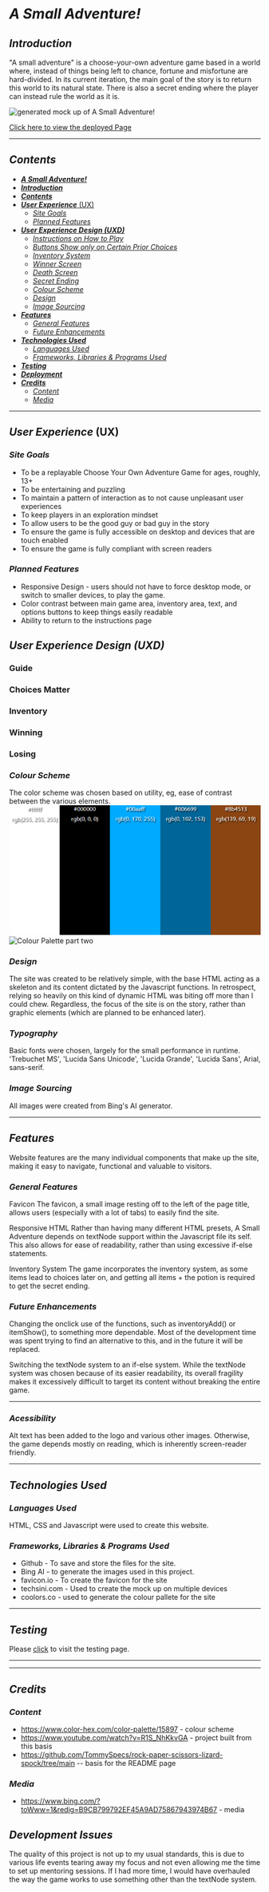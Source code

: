 # ***A Small Adventure!***

## ***Introduction***
"A small adventure" is a choose-your-own adventure game based in a world where, instead of things being left to chance, fortune and misfortune are hard-divided. In its current iteration, the main goal of the story is to return this world to its natural state. There is also a secret ending where the player can instead rule the world as it is.

![generated mock up of A Small Adventure!](doc/readme-images/mockup.png)

[Click here to view the deployed Page](https://acelliott1218.github.io/A-Small-Adventure/)

---

## ***Contents***

  - [***A Small Adventure!***](#a-small-adventure)
  - [***Introduction***](#introduction)
  - [***Contents***](#contents)
  - [***User Experience*** (UX)](#user-experience-ux)
    - [*Site Goals*](#site-goals)
    - [*Planned Features*](#planned-features)
  - [***User Experience Design (UXD)***](#user-experience-design-uxd)
      - [*Instructions on How to Play*](#guide)
      - [*Buttons Show only on Certain Prior Choices*](#choices-matter)
      - [*Inventory System*](#inventory)
      - [*Winner Screen*](#winning)
      - [*Death Screen*](#losing)
      - [*Secret Ending*](#secret-ending)
    - [*Colour Scheme*](#colour-scheme)
    - [*Design*](#design)
    - [*Image Sourcing*](#image-sourcing)
  - [***Features***](#features)
    - [*General Features*](#general-features)
    - [*Future Enhancements*](#future-enhancements)
  - [***Technologies Used***](#technologies-used)
    - [*Languages Used*](#languages-used)
    - [*Frameworks, Libraries \& Programs Used*](#frameworks-libraries--programs-used)
  - [***Testing***](#testing)
  - [***Deployment***](#deployment)
  - [***Credits***](#credits)
    - [*Content*](#content)
    - [*Media*](#media)

---

## ***User Experience*** (UX)

### *Site Goals*
- To be a replayable Choose Your Own Adventure Game for ages, roughly, 13+
- To be entertaining and puzzling
- To maintain a pattern of interaction as to not cause unpleasant user experiences
- To keep players in an exploration mindset
- To allow users to be the good guy or bad guy in the story
- To ensure the game is fully accessible on desktop and devices that are touch enabled
- To ensure the game is fully compliant with screen readers

### *Planned Features*
- Responsive Design - users should not have to force desktop mode, or switch to smaller devices, to play the game.
- Color contrast between main game area, inventory area, text, and options buttons to keep things easily readable
- Ability to return to the instructions page


## ***User Experience Design (UXD)***
### Guide

### Choices Matter

### Inventory

### Winning

### Losing

### *Colour Scheme*
The color scheme was chosen based on utility, eg, ease of contrast between the various elements. 
![Colour Palette part one](doc/readme-images/colorPalette1.png)
![Colour Palette part two](doc/readme-images/colorPalette2.png)

### *Design*
The site was created to be relatively simple, with the base HTML acting as a skeleton and its content dictated by the Javascript functions. In retrospect, relying so heavily on this kind of dynamic HTML was biting off more than I could chew. Regardless, the focus of the site is on the story, rather than graphic elements (which are planned to be enhanced later).

### *Typography*
Basic fonts were chosen, largely for the small performance in runtime. 'Trebuchet MS', 'Lucida Sans Unicode', 'Lucida Grande', 'Lucida Sans', Arial, sans-serif.

### *Image Sourcing*
All images were created from Bing's AI generator.

---

## ***Features***
Website features are the many individual components that make up the site, making it easy to navigate, functional and valuable to visitors. 
### *General Features*
Favicon
The favicon, a small image resting off to the left of the page title, allows users (especially with a lot of tabs) to easily find the site.

Responsive HTML
Rather than having many different HTML presets, A Small Adventure depends on textNode support within the Javascript file its self. This also allows for ease of readability, rather than using excessive if-else statements. 

Inventory System
The game incorporates the inventory system, as some items lead to choices later on, and getting all items + the potion is required to get the secret ending.

### *Future Enhancements*
Changing the onclick use of the functions, such as inventoryAdd() or itemShow(), to something more dependable. Most of the development time was spent trying to find an alternative to this, and in the future it will be replaced.

Switching the textNode system to an if-else system. While the textNode system was chosen because of its easier readability, its overall fragility makes it excessively difficult to target its content without breaking the entire game. 

---

### *Acessibility*
Alt text has been added to the logo and various other images. Otherwise, the game depends mostly on reading, which is inherently screen-reader friendly.

---

## ***Technologies Used***

### *Languages Used*

HTML, CSS and Javascript were used to create this website.

### *Frameworks, Libraries & Programs Used*
- Github - To save and store the files for the site.
- Bing AI - to generate the images used in this project.
- favicon.io - To create the favicon for the site
- techsini.com - Used to create the mock up on multiple devices
- coolors.co - used to generate the colour pallete for the site

---

## ***Testing***
Please [click](https://github.com/acelliott1218/A-Small-Adventure/blob/main/testing.md) to visit the testing page.

---


---

## ***Credits***

### *Content*
- https://www.color-hex.com/color-palette/15897 - colour scheme
- https://www.youtube.com/watch?v=R1S_NhKkvGA - project built from this basis
- https://github.com/TommySpecs/rock-paper-scissors-lizard-spock/tree/main -- basis for the README page


### *Media*
- https://www.bing.com/?toWww=1&redig=B9CB799792EF45A9AD75867943974B67 - media

## ***Development Issues***

The quality of this project is not up to my usual standards, this is due to various life events tearing away my focus and not even allowing me the time to set up mentoring sessions. If I had more time, I would have overhauled the way the game works to use something other than the textNode system.